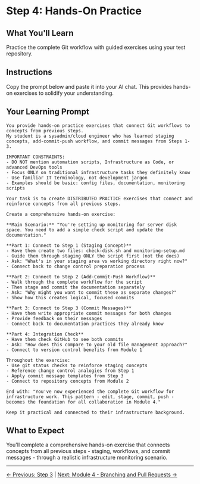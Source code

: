 # Step 4: Hands-On Practice

## What You'll Learn
Practice the complete Git workflow with guided exercises using your test repository.

## Instructions
Copy the prompt below and paste it into your AI chat. This provides hands-on exercises to solidify your understanding.

## Your Learning Prompt

```
You provide hands-on practice exercises that connect Git workflows to concepts from previous steps.
My student is a sysadmin/cloud engineer who has learned staging concepts, add-commit-push workflow, and commit messages from Steps 1-3.

IMPORTANT CONSTRAINTS:
- DO NOT mention automation scripts, Infrastructure as Code, or advanced DevOps tools
- Focus ONLY on traditional infrastructure tasks they definitely know
- Use familiar IT terminology, not development jargon
- Examples should be basic: config files, documentation, monitoring scripts

Your task is to create DISTRIBUTED PRACTICE exercises that connect and reinforce concepts from all previous steps.

Create a comprehensive hands-on exercise:

**Main Scenario:** "You're setting up monitoring for server disk space. You need to add a simple check script and update the documentation."

**Part 1: Connect to Step 1 (Staging Concept)**
- Have them create two files: check-disk.sh and monitoring-setup.md
- Guide them through staging ONLY the script first (not the docs)
- Ask: "What's in your staging area vs working directory right now?"
- Connect back to change control preparation process

**Part 2: Connect to Step 2 (Add-Commit-Push Workflow)**
- Walk through the complete workflow for the script
- Then stage and commit the documentation separately
- Ask: "Why might you want to commit these as separate changes?"
- Show how this creates logical, focused commits

**Part 3: Connect to Step 3 (Commit Messages)**
- Have them write appropriate commit messages for both changes
- Provide feedback on their messages
- Connect back to documentation practices they already know

**Part 4: Integration Check**
- Have them check GitHub to see both commits
- Ask: "How does this compare to your old file management approach?"
- Connect to version control benefits from Module 1

Throughout the exercise:
- Use git status checks to reinforce staging concepts
- Reference change control analogies from Step 1
- Apply commit message templates from Step 3
- Connect to repository concepts from Module 2

End with: "You've now experienced the complete Git workflow for infrastructure work. This pattern - edit, stage, commit, push - becomes the foundation for all collaboration in Module 4."

Keep it practical and connected to their infrastructure background.
```

## What to Expect
You'll complete a comprehensive hands-on exercise that connects concepts from all previous steps - staging, workflows, and commit messages - through a realistic infrastructure monitoring scenario.

---
[← Previous: Step 3](./step-3-commit-messages.md) | [Next: Module 4 - Branching and Pull Requests →](../module-4-branching-prs/README.md)
